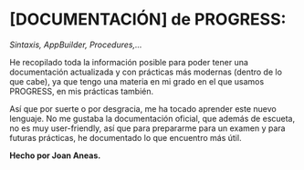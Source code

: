 # [DOCUMENTACIÓN] de PROGRESS:
*Sintaxis, AppBuilder, Procedures,...*

He recopilado toda la información posible para poder tener una documentación
actualizada y con prácticas más modernas (dentro de lo que cabe), ya que tengo
una materia en mi grado en el que usamos PROGRESS, en mis prácticas también.

Así que por suerte o por desgracia, me ha tocado aprender este nuevo lenguaje.
No me gustaba la documentación oficial, que además de escueta, no es muy
user-friendly, así que para prepararme para un examen y para futuras prácticas,
he documentado lo que encuentro más útil.

**Hecho por Joan Aneas.**
